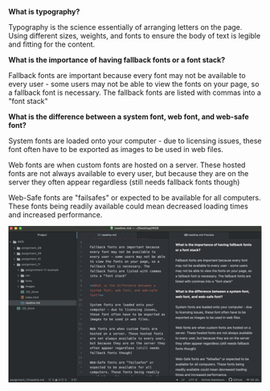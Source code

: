 **What is typography?**

Typography is the science essentially of arranging letters on the page. Using different sizes, weights, and fonts to ensure the body of text is legible and fitting for the content.

**What is the importance of having fallback fonts or a font stack?**

Fallback fonts are important because every font may not be available to every user - some users may not be able to view the fonts on your page, so a fallback font is necessary. The fallback fonts are listed with commas into a "font stack"

**What is the difference between a system font, web font, and web-safe font?**

System fonts are loaded onto your computer - due to licensing issues, these font often have to be exported as images to be used in web files.

Web fonts are when custom fonts are hosted on a server. These hosted fonts are not always available to every user, but because they are on the server they often appear regardless (still needs fallback fonts though)

Web-Safe fonts are "failsafes" or expected to be available for all computers. These fonts being readily available could mean decreased loading times and increased performance.

![screenshot](./images/assignment_11_screenshot.png)
